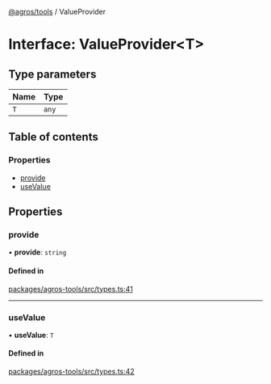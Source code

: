 [@agros/tools](../index.md) / ValueProvider

# Interface: ValueProvider<T\>

## Type parameters

| Name | Type |
| :------ | :------ |
| `T` | `any` |

## Table of contents

### Properties

- [provide](ValueProvider.md#provide)
- [useValue](ValueProvider.md#usevalue)

## Properties

### <a id="provide" name="provide"></a> provide

• **provide**: `string`

#### Defined in

[packages/agros-tools/src/types.ts:41](https://github.com/agrosjs/agros/blob/b4c49b1/packages/agros-tools/src/types.ts#L41)

___

### <a id="usevalue" name="usevalue"></a> useValue

• **useValue**: `T`

#### Defined in

[packages/agros-tools/src/types.ts:42](https://github.com/agrosjs/agros/blob/b4c49b1/packages/agros-tools/src/types.ts#L42)
